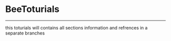 # BeeToturials
---
this toturials will contains all sections information and refrences in a separate branches
